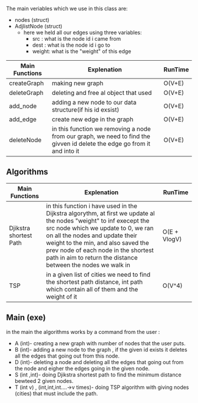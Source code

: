 The main veriables which we use in this class are:
  - nodes (struct)
  - AdjlistNode (struct)
    - here we held all our edges using three variables:
      - src : what is the node id i came from
      - dest : what is the node id i go to
      - weight: what is the "weight" of this edge

|Main Functions|Explenation|RunTime|
|---|---|---|
|createGraph| making new graph |O(V+E)
|deleteGraph| deleting and free al object that used |O(V+E)
|add_node| adding a new node to our data structure(if his id exsist)|O(V+E)
|add_edge| create new edge in the graph|O(V+E)
|deleteNode| in this function we removing a node from our graph, we need to find the givven id delete the edge go from it and into it|O(V+E)


## Algorithms
   
|Main Functions|Explenation|RunTime|
|---|---|---|
|Djikstra shortest Path| in this function i have used in the Dijkstra algorythm, at first we update al the nodes "weight" to inf execept the src node which we update to 0, we ran on all the nodes and update their weight to the min, and also saved the prev node of each node in the shortest path in aim to return the distance between the nodes we walk in |O(E + VlogV)
|TSP| in a given list of cities we need to find the shortest path distance, int path which contain all of them and the weight of it|O(V^4)

## Main (exe)

in the main the algorithms works by a command from the user :
 * A (int)- creating a new graph with number of nodes that the user puts. 
 * B (int)- adding a new node to the graph , if the given id exists it deletes all the edges that going out from this node.
 * D (int)- deleting a node and deleting all the edges that going out from the node and eigher the edges going in the given node.
 * S (int ,int)- doing Djikstra shortest path to find the minimum distance bewteed 2 given nodes.
 * T (int v) , (int,int,int....->v times)- doing TSP algorithm with giving nodes (cities) that must include the path.
